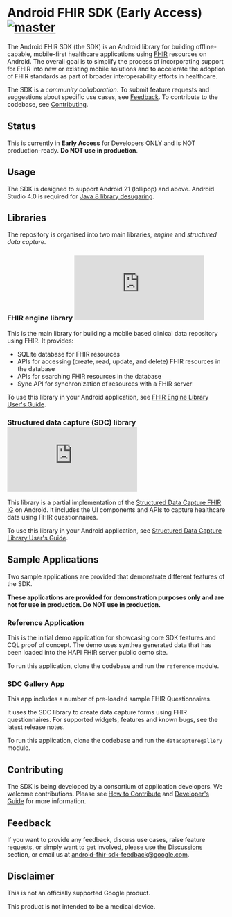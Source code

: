 # Android FHIR SDK (Early Access) [![master](https://github.com/google/android-fhir/workflows/CI/badge.svg?branch=master)](https://github.com/google/android-fhir/actions?query=workflow%3ACI)

The Android FHIR SDK (the SDK) is an Android library for building offline-capable, mobile-first healthcare applications using [FHIR](https://www.hl7.org/fhir/) resources on Android. The overall goal is to simplify the process of incorporating support for FHIR into new or existing mobile solutions and to accelerate the adoption of FHIR standards as part of broader interoperability efforts in healthcare.

The SDK is a *community collaboration*. To submit feature requests and suggestions about specific use cases, see [Feedback](#feedback). To contribute to the codebase, see [Contributing](#contributing).

## Status

This is currently in **Early Access** for Developers ONLY and is NOT production-ready. **Do NOT use in production**.

## Usage 
The SDK is designed to support Android 21 (lollipop) and above. Android Studio 4.0 is required for [Java 8 library desugaring](https://developer.android.com/studio/preview/features#j8-desugar).

## Libraries
The repository is organised into two main libraries, *engine* and *structured data capture*.

### FHIR engine library  [![Google Maven](https://badgen.net/maven/v/metadata-url/dl.google.com/dl/android/maven2/com/google/android/fhir/engine/maven-metadata.xml)](https://maven.google.com/web/index.html?#com.google.android.fhir:engine)
This is the main library for building a mobile based clinical data repository using FHIR. It provides:
- SQLite database for FHIR resources
- APIs for accessing (create, read, update, and delete) FHIR resources in the database
- APIs for searching FHIR resources in the database
- Sync API for synchronization of resources with a FHIR server

To use this library in your Android application, see [FHIR Engine Library User's Guide](https://github.com/google/android-fhir/wiki/FHIR-Engine-Library-User's-Guide).

### Structured data capture (SDC) library  [![Google Maven](https://badgen.net/maven/v/metadata-url/dl.google.com/dl/android/maven2/com/google/android/fhir/data-capture/maven-metadata.xml)](https://maven.google.com/web/index.html?#com.google.android.fhir:data-capture)
This library is a partial implementation of the [Structured Data Capture FHIR IG](http://build.fhir.org/ig/HL7/sdc/) on Android. It includes the UI components and APIs to capture healthcare data using FHIR questionnaires. 

To use this library in your Android application, see [Structured Data Capture Library User's Guide](https://github.com/google/android-fhir/wiki/Structured-Data-Capture-Library-User's-Guide).

## Sample Applications
Two sample applications are provided that demonstrate different features of the SDK. 

**These applications are provided for demonstration purposes only and are not for use in production. Do NOT use in production.**

### Reference Application
This is the initial demo application for showcasing core SDK features and CQL proof of concept. The demo uses synthea generated data that has been loaded into the HAPI FHIR server public demo site.

To run this application, clone the codebase and run the `reference` module. 

### SDC Gallery App
This app includes a number of pre-loaded sample FHIR Questionnaires. 

It uses the SDC library to create data capture forms using FHIR questionnaires. For supported widgets, features and known bugs, see the latest release notes.

To run this application, clone the codebase and run the `datacapturegallery` module. 

## Contributing
The SDK is being developed by a consortium of application developers. We welcome contributions. Please see [How to Contribute](https://github.com/google/android-fhir/blob/master/docs/contributing.md) and [Developer's Guide](https://github.com/google/android-fhir/wiki/Developer's-Guide) for more information.

## Feedback
If you want to provide any feedback, discuss use cases, raise feature requests, or simply want to get involved, please use the [Discussions](https://github.com/google/android-fhir/discussions) section, or email us at <android-fhir-sdk-feedback@google.com>.

## Disclaimer
This is not an officially supported Google product.

This product is not intended to be a medical device.
